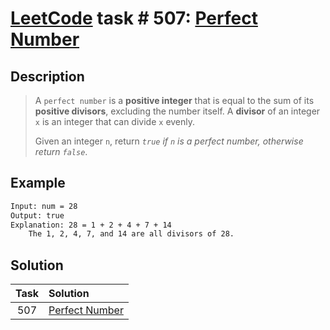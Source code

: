 # [LeetCode][leetcode] task # 507: [Perfect Number][task]

Description
-----------

> A `perfect number` is a **positive integer** that is equal to the sum of its **positive divisors**,
> excluding the number itself. A **divisor** of an integer `x` is an integer that can divide `x` evenly.
> 
> Given an integer `n`, return _`true` if `n` is a perfect number, otherwise return `false`_.

 Example
-------

```sh
Input: num = 28
Output: true
Explanation: 28 = 1 + 2 + 4 + 7 + 14
    The 1, 2, 4, 7, and 14 are all divisors of 28.
```

Solution
--------

| Task | Solution                   |
|:----:|:---------------------------|
| 507  | [Perfect Number][solution] |


[leetcode]: <http://leetcode.com/>
[task]: <https://leetcode.com/problems/perfect-number/>
[solution]: <https://github.com/wellaxis/praxis-leetcode/blob/main/src/main/java/com/witalis/praxis/leetcode/task/h6/p507/option/Practice.java>
